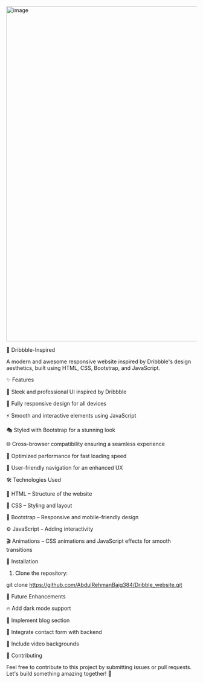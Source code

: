 <img width="1868" height="887" alt="image" src="https://github.com/user-attachments/assets/27886d08-be16-4dbd-ae07-62c91b130b8f" />

🚀 Dribbble-Inspired 

A modern and awesome responsive website inspired by Dribbble's design aesthetics, built using HTML, CSS, Bootstrap, and JavaScript.

✨ Features

🎨 Sleek and professional UI inspired by Dribbble

📱 Fully responsive design for all devices

⚡ Smooth and interactive elements using JavaScript

🎭 Styled with Bootstrap for a stunning look

🌐 Cross-browser compatibility ensuring a seamless experience

🚀 Optimized performance for fast loading speed

🎯 User-friendly navigation for an enhanced UX


🛠 Technologies Used

🧱 HTML – Structure of the website

🎨 CSS – Styling and layout

📌 Bootstrap – Responsive and mobile-friendly design

⚙ JavaScript – Adding interactivity

🎬 Animations – CSS animations and JavaScript effects for smooth transitions


🚀 Installation

1. Clone the repository:

git clone https://github.com/AbdulRehmanBaig384/Dribble_website.git

📌 Future Enhancements

🔥 Add dark mode support

📝 Implement blog section

📧 Integrate contact form with backend

🎥 Include video backgrounds


🤝 Contributing

Feel free to contribute to this project by submitting issues or pull requests. Let's build something amazing together! 🚀

